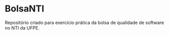 # BolsaNTI
Repositório criado para exercício prática da bolsa de qualidade de software no NTI da UFPE.
